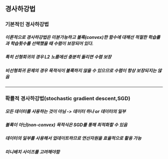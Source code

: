 ## 경사하강법
### 기본적인 경사하강법
##### 이론적으로 경사하강법은 미분가능하고 볼록(convex)한 함수에 대해선 적절한 학습률과 학습횟수를 선택했을 때 수렴이 보장되어 있다.
##### 특히 선형회귀의 경우 L2 노름에선 충분히 돌리면 수렴 보장
##### 비선형회귀 문제의 경우 목적식이 볼록하지 않을 수 있으므로 수렴이 항상 보장되지는 않음
-----------------------
### 확률적 경사하강법(stochastic gradient descent,SGD)
##### 모든 데이터를 사용하는 것이 아님 -> 데이터 하나 or 데이터의 일부
##### 볼록이 아닌(non-convex) 목적식은 SGD를 통해 최적화할 수 있음
##### 데이터의 일부를 사용해서 업데이트하므로 연산자원을 효율적으로 활용 가능
##### 미니배치  사이즈를 고려해야함
